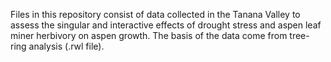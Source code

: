 Files in this repository consist of data collected in the Tanana Valley to assess the singular and interactive effects of drought stress and aspen leaf miner herbivory on aspen growth. The basis of the data come from tree-ring analysis (.rwl file).
